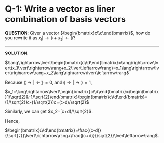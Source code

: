 # Q-1: Write a vector as liner combination of basis vectors

**QUESTION**: Given a vector $\begin{bmatrix}c\\d\end{bmatrix}$, how do you rewrite it as $x_1\lvert\rightarrow\rang+x_2\lvert\leftarrow\rang$?

___


**SOLUTION**:

$\lang\rightarrow\lvert\begin{bmatrix}c\\d\end{bmatrix}=\lang\rightarrow\lvert(x_1\lvert\rightarrow\rang+x_2\lvert\leftarrow\rang)=x_1\lang\rightarrow\lvert\rightarrow\rang+x_2\lang\rightarrow\lvert\leftarrow\rang$

Because $\lang\rightarrow\lvert\leftarrow\rang=0$, and $\lang\rightarrow\lvert\rightarrow\rang=1$,

$x_1=\lang\rightarrow\lvert\begin{bmatrix}c\\d\end{bmatrix}=\begin{bmatrix}1/\sqrt{2}&-1/\sqrt{2}\end{bmatrix}\begin{bmatrix}c\\d\end{bmatrix}=(1/\sqrt{2})c-(1/\sqrt{2})c=(c-d)/\sqrt{2}$

Similarly, we can get $x_2=(c+d)/\sqrt{2}$.

Hence,

$\begin{bmatrix}c\\d\end{bmatrix}=\frac{(c-d)}{\sqrt{2}}\lvert\rightarrow\rang+\frac{(c+d)}{\sqrt{2}}\lvert\leftarrow\rang$.

